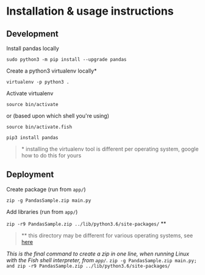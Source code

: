 # Installation & usage instructions

## Development

Install pandas locally

`sudo python3 -m pip install --upgrade pandas`

Create a python3 virtualenv locally*

`virtualenv -p python3 .`

Activate virtualenv

`source bin/activate`

or (based upon which shell you're using)

`source bin/activate.fish`

`pip3 install pandas`

> \* installing the virtualenv tool is different per operating system, google how to do this for yours

## Deployment

Create package (run from `app/`)

`zip -g PandasSample.zip main.py`

Add libraries (run from `app/`)

`zip -r9 PandasSample.zip ../lib/python3.6/site-packages/` **

> \*\* this directory may be different for various operating systems, see [here](https://docs.aws.amazon.com/lambda/latest/dg/lambda-python-how-to-create-deployment-package.html#deployment-pkg-for-virtualenv)



_This is the final command to create a zip in one line, when running Linux with the Fish shell interpreter, from `app/`._
`zip -g PandasSample.zip main.py; and zip -r9 PandasSample.zip ../lib/python3.6/site-packages/`
